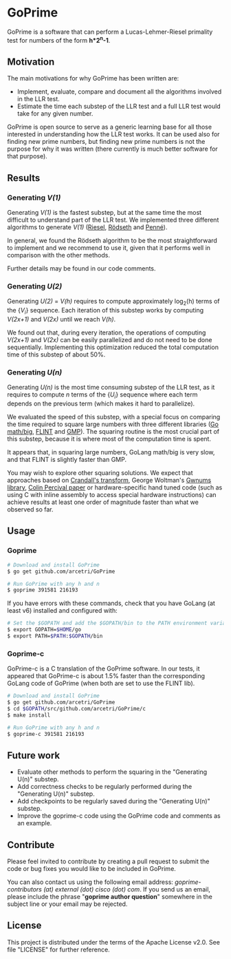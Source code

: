 # GoPrime

GoPrime is a software that can perform a Lucas-Lehmer-Riesel primality test for numbers of the form 
__h*2<sup>n</sup>-1__.

## Motivation

The main motivations for why GoPrime has been written are:

- Implement, evaluate, compare and document all the algorithms involved in the LLR test.
- Estimate the time each substep of the LLR test and a full LLR test would take for any given number.

GoPrime is open source to serve as a generic learning base for all those interested in understanding how the LLR test 
works. It can be used also for finding new prime numbers, but finding new prime numbers is not the purpose for 
why it was written (there currently is much better software for that purpose).

## Results

### Generating _V(1)_

Generating _V(1)_ is the fastest substep, but at the same time the most difficult to understand part of the LLR test.
We implemented three different algorithms to generate _V(1)_ ([Riesel][riesel], [Rödseth][rodseth] and [Penné][penne]).

In general, we found the Rödseth algorithm to be the most straightforward to implement and we recommend to use it, 
given that it performs well in comparison with the other methods.

Further details may be found in our code comments. 

### Generating _U(2)_

Generating _U(2)_ = _V(h)_ requires to compute approximately log<sub>2</sub>(h) terms of the {_V<sub>i<sub>_} sequence.
Each iteration of this substep works by computing _V(2x+1)_ and _V(2x)_ until we reach _V(h)_.

We found out that, during every iteration, the operations of computing _V(2x+1)_ and _V(2x)_ can be easily 
parallelized and do not need to be done sequentially. Implementing this optimization reduced the total
computation time of this substep of about 50%.

### Generating _U(n)_

Generating _U(n)_ is the most time consuming substep of the LLR test, as it requires to compute _n_ terms of the 
{_U<sub>i<sub>_} sequence where each term depends on the previous term (which makes it hard to parallelize). 

We evaluated the speed of this substep, with a special focus on comparing the time required to square large 
numbers with three different libraries ([Go math/big][big], [FLINT][flint] and [GMP][gmp]). The squaring routine is the 
most crucial part of this substep, because it is where most of the computation time is spent.

It appears that, in squaring large numbers, GoLang math/big is very slow, and that FLINT is slightly faster than GMP.

You may wish to explore other squaring solutions. We expect that approaches based on [Crandall's transform][crandall], 
George Woltman's [Gwnums library][gwnums], [Colin Percival paper][percival] or hardware-specific hand tuned code 
(such as using C with inline assembly to access special hardware instructions) can achieve results at least one 
order of magnitude faster than what we observed so far.

## Usage

### Goprime

```sh
# Download and install GoPrime
$ go get github.com/arcetri/GoPrime

# Run GoPrime with any h and n
$ goprime 391581 216193
```

If you have errors with these commands, check that you have GoLang (at least v6) installed and configured with:
    
```sh
# Set the $GOPATH and add the $GOPATH/bin to the PATH environment variable if not already done.
$ export GOPATH=$HOME/go
$ export PATH=$PATH:$GOPATH/bin
```

### Goprime-c

GoPrime-c is a C translation of the GoPrime software. In our tests, it appeared that GoPrime-c is about 1.5% faster 
than the corresponding GoLang code of GoPrime (when both are set to use the FLINT lib). 

```sh
# Download and install GoPrime
$ go get github.com/arcetri/GoPrime
$ cd $GOPATH/src/github.com/arcetri/GoPrime/c
$ make install

# Run GoPrime with any h and n
$ goprime-c 391581 216193
```

## Future work
- Evaluate other methods to perform the squaring in the "Generating U(n)" substep.
- Add correctness checks to be regularly performed during the "Generating U(n)" substep.
- Add checkpoints to be regularly saved during the "Generating U(n)" substep.
- Improve the goprime-c code using the GoPrime code and comments as an example.

## Contribute

Please feel invited to contribute by creating a pull request to submit the code or bug fixes you would like to be 
included in GoPrime.

You can also contact us using the following email address: *goprime-contributors (at) external (dot) cisco (dot) com*.
If you send us an email, please include the phrase "__goprime author question__" somewhere in the subject line or 
your email may be rejected.

## License

This project is distributed under the terms of the Apache License v2.0. See file "LICENSE" for further reference.

[rodseth]: <http://folk.uib.no/nmaoy/papers/luc.pdf>
[riesel]: <http://www.ams.org/journals/mcom/1969-23-108/S0025-5718-1969-0262163-1/S0025-5718-1969-0262163-1.pdf>
[penne]: <http://jpenne.free.fr/index2.html>
[flint]: <http://www.flintlib.org/>
[gmp]: <https://gmplib.org>
[big]: <https://golang.org/pkg/math/big/>
[gwnums]: <https://www.mersenne.org/download/>
[crandall]: <http://www.ams.org/journals/mcom/1994-62-205/S0025-5718-1994-1185244-1/S0025-5718-1994-1185244-1.pdf>
[percival]: <http://www.daemonology.net/papers/fft.pdf>
